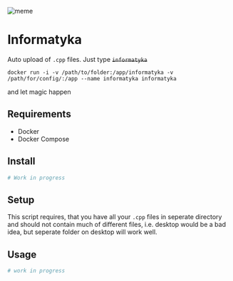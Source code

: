 ![meme](https://tr3.cbsistatic.com/hub/i/2017/03/23/ac406fbc-e3c1-4eba-9717-6854efd46c7f/cce53b95907bc6a657c0b5f6de78d757.jpg)

# Informatyka

Auto upload of `.cpp` files. Just type <s>`informatyka`</s> 
```
docker run -i -v /path/to/folder:/app/informatyka -v /path/for/config/:/app --name informatyka informatyka
``` 
and let magic happen

## Requirements

- Docker
- Docker Compose

## Install

```bash
# Work in progress
```

## Setup

This script requires, that you have all your `.cpp` files in seperate directory and should not contain much of different files, i.e. desktop would be a bad idea, but seperate folder on desktop will work well. 

## Usage

```bash
# work in progress
```
